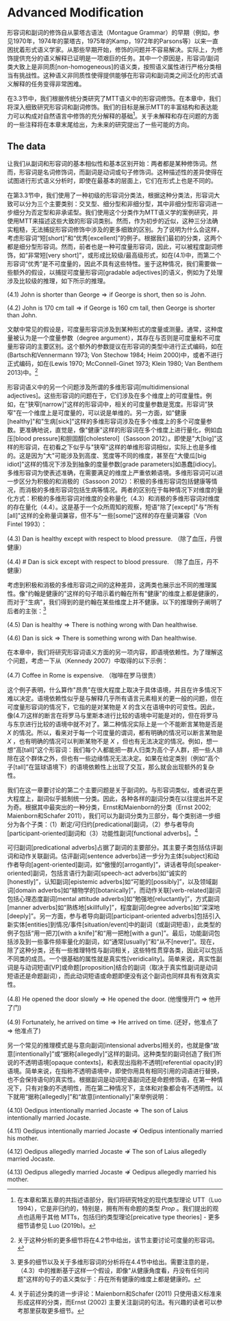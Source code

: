 # Advanced Modification

形容词和副词的修饰自从蒙塔古语法（Montague Grammar）的早期（例如，参见1970年，1974年的蒙塔古，1975年的Kamp，1972年的Parsons等）以来一直困扰着形式语义学家。从那些早期开始，修饰的问题并不容易解决。实际上，为修饰提供充分的语义解释已证明是一项艰巨的任务。其中一个原因是，形容词/副词类大致上是非同质[non-homogeneous]的语义类，按照语义属性进行严格分类相当有挑战性。这种语义非同质性使得提供能够在形容词和副词类之间泛化的形式语义解释的任务变得非常困难。

在3.3节中，我们根据传统分类研究了MTT语义中的形容词修饰。在本章中，我们将深入细致研究形容词和副词修饰。我们的目标是展示MTT的丰富结构和表达能力可以构成对自然语言中修饰的充分解释的基础[^1]。关于未解释和存在问题的方面的一些注释将在本章末尾给出，为未来的研究提出了一些可能的方向。

[^1]: 在本章和第五章的共指述语部分，我们将研究特定的现代类型理论 UTT（Luo 1994），它是非归约的，特别是，拥有所有命题的类型 $Prop$ 。我们提出的观点也适用于其他 MTTs，包括归约类型理论[preicative type theories] - 更多细节请参见 Luo (2019b)。

## The data

让我们从副词和形容词的基本相似性和基本区别开始：两者都是某种修饰词。然而，形容词是名词修饰词，而副词是动词或句子修饰词。这种描述性的差异使得在试图进行形式语义分析时，即使在最基本的层面上，它们在形式上也是不同的。

在第3.3节中，我们使用了一种初级的形容词分类法，根据这种分类法，形容词大致可以分为三个主要类别：交叉型、细分型和非细分型，其中非细分型形容词进一步细分为否定型和非承诺型。我们使用这个分类作为MTT语义学的案例研究，并使用MTT来描述这些大致的形容词类别。然而，作为初步的近似，这种三分法确实粗糙，无法捕捉形容词修饰中涉及的更多细致的区别。为了说明为什么会这样，考虑形容词“短[short]”和“优秀[excellent]”的例子。根据我们最初的分类，这两个都是细分型形容词。然而，前者也是一种可度量形容词，因此，可以被程度副词修饰，如“非常短[very short]”，或形成比较级/最高级形式，如在(4.1)中，而第二个形容词“优秀”是不可度量的，因此不具有这些特性。鉴于这种情况，我们需要做一些额外的假设，以捕捉可度量形容词[gradable adjectives]的语义，例如为了处理涉及比较级的推理，如下所示的推理。

(4.1) $\text{John is shorter than George} \Rightarrow \text{if George is short, then so is John.}$

(4.2) $\text{John is 170 cm tall} \Rightarrow \text{if George is 160 cm tall, then George is shorter than John.}$

文献中常见的假设是，可度量形容词涉及到某种形式的度量或测量。通常，这种度量被认为是一个度量参数（degree argument），其存在与否则是可度量和不可度量形容词的主要区别。这个额外的参数提议在形容词的类型中进行正式编码，如在(Bartsch和Vennermann 1973; Von Stechow 1984; Heim 2000)中，或者不进行正式编码，如在(Lewis 1970; McConnell-Ginet 1973; Klein 1980; Van Benthem 2013)中。[^2]

[^2]: 关于这种分析的更多细节将在4.2节中给出，该节主要讨论可度量的形容词。

形容词语义中的另一个问题涉及所谓的多维形容词[multidimensional adjectives]。这些形容词的问题在于，它们涉及在多个维度上的可度量性。例如，在"狭窄[narrow]"这样的形容词中，相关的可度量参数是宽度。形容词"狭窄"在一个维度上是可度量的，可以说是单维的。另一方面，如"健康[healthy]"和"生病[sick]"这样的多维形容词涉及在多个维度上的多个可度量参数。更准确地说，直觉是，像"健康"这样的形容词在多个维度上进行量化，例如血压[blood pressure]和胆固醇[cholesterol]（Sassoon 2012）。即使是"大[big]"这样的形容词，在初看之下似乎与"狭窄"这样的单维形容词相似，实际上也是多维的。这是因为"大"可能涉及到高度、宽度等不同的维度，甚至在"大傻瓜[big idiot]"这样的情况下涉及到抽象的度量参数[grade parameters]如愚蠢[idiocy]。多维形容词为使表述准确，在需要满足的维度上严重依赖语境。多维形容词可以进一步区分为积极的和消极的（Sassoon 2012）：积极的多维形容词包括健康等情况，而消极的多维形容词包括生病等情况。两者的区别在于每种情况下对维度的量化方式：积极的多维形容词对维度的全称量化（4.3）和消极的多维形容词对维度的存在量化（4.4）。这是基于一个众所周知的观察，短语"除了[except]"与"所有[all]"这样的全称量词兼容，但不与"一些[some]"这样的存在量词兼容（Von Fintel 1993）：

(4.3) $\text{Dan is healthy except with respect to blood pressure.}$ （除了血压，丹很健康）

(4.4) \# $\text{Dan is sick except with respect to blood pressure.}$ （除了血压，丹不健康）

考虑到积极和消极的多维形容词之间的这种差异，这两类也展示出不同的推理属性。像"约翰是健康的"这样的句子暗示着约翰在所有"健康"的维度上都是健康的，而对于"生病"，我们得到的是约翰在某些维度上并不健康。以下的推理例子阐明了后者的主张：[^3]

(4.5) $\text{Dan is healthy} \Rightarrow \text{There is nothing wrong with Dan healthwise.}$

(4.6) $\text{Dan is sick} \Rightarrow \text{There is something wrong with Dan healthwise.}$

[^3]: 更多的细节以及关于多维形容词的分析将在4.4节中给出。需要注意的是，（4.3）中的推断基于这样一个假设，即像"从健康角度看，丹没有任何问题"这样的句子的语义类似于：丹在所有健康的维度上都是健康的。

在本章中，我们将研究形容词语义方面的另一项内容，即语境依赖性。为了理解这个问题，考虑一下从（Kennedy 2007）中取得的以下示例：

(4.7) $\text{Coffee in Rome is expensive.}$ （咖啡在罗马很贵）

这个例子表明，什么算作"昂贵"在很大程度上取决于具体语境，并且在许多情况下难以决定。语境依赖性似乎是与解释几乎所有语言元素相关的更一般的问题，但在可度量形容词的情况下，它指的是对某物是 $X$ 的含义在语境中的可变性。因此，像(4.7)这样的断言在将罗马与里斯本进行比较的语境中可能是对的，但在将罗马与东京进行比较的语境中就不对了。第二种情况实际上是一个不能断言某物是否是 $X$ 的情况。所以，看来对于每一个可度量的谓词，都有明确的情况可以断言某物是 $X$ ，也有明确的情况可以判断某物不是 $X$ ，但也有无法决定的情况。例如，想一想“高[tall]”这个形容词：我们每个人都能把一群人归类为高个子人群，把一些人排除在这个群体之外，但也有一些边缘情况无法决定。如果在给定类别（例如“高个子[tall]”在篮球语境下）的语境依赖性上出现了交互，那么就会出现额外的复杂性。

我们在这一章要讨论的第二个主要问题是关于副词的。与形容词类似，或者说在更大程度上，副词似乎抵制统一分类。因此，各种各样的副词分类在以往提出并不足为奇。根据其中最突出的一种分类，Ernst和Maienborn的分类（Ernst 2002; Maienborn和Schafer 2011），我们可以为副词分类为三部分，每个类别进一步细分为各个子类：（1）断定/可归约[predicational]副词，（2）参与者导向[participant-oriented]副词和（3）功能性副词[functional adverbs]。[^4]

[^4]: 关于前述分类的进一步评论：Maienborn和Schafer (2011) 只使用语义标准来形成这样的分类，而Ernst (2002) 主要关注副词的句法。有兴趣的读者可以参考那里获取更多细节。

可归副词[predicational adverbs]占据了副词的主要部分。其主要子类包括估评副词和动作关联副词。估评副词[sentence adverbs]进一步分为主体[subject]和动作者导向[agent-oriented]副词，如“傲慢的[arrogantly]”，讲话者导向[speaker-oriented]副词，包括言语行为副词[speech-act adverbs]如“诚实的[honestly]”，认知副词[epistemic adverbs]如“可能的[possibly]”，以及领域副词[domain adverbs]如“植物学的[botanically]”，而动作关联[verb-related]副词包括心理态度副词[mental attitude adverbs]如“勉强地[reluctantly]”，方式副词[manner adverbs]如“熟练地[skillfully]”，程度副词[degree adverbs]如“深深地[deeply]”。另一方面，参与者导向副词[participant-oriented adverbs]包括引入新实体[entities]到情况/事件[situation/event]中的副词（或副词短语），此类型的例子包括“用一把刀[with a knife]”和“用一把枪[with a gun]”。最后，功能副词包括涉及到一些事件频率量化的副词，如“通常[usually]”和“从不[never]”。现在，除了这种分类，还有一些推理特性与副词相关，这些特性贯穿各类，因此可以包括不同类的成员。一个很基础的属性就是真实性[veridicality]。简单来说，真实性副词是与动词短语[VP]或命题[proposition]结合的副词（取决于真实性副词是动词短语还是命题副词），而此动词短语或命题即便没有这个副词也同样具有有效真实性。

(4.8) $\text{He opened the door slowly} \Rightarrow \text{He opened the door.}$ (他慢慢开门 $\Rightarrow$ 他开了门)

(4.9) $\text{Fortunately, he arrived on time} \Rightarrow \text{He arrived on time.}$ (还好，他准点了 $\Rightarrow$ 他准点了)

另一个常见的推理模式是与意向副词[intensional adverbs]相关的，也就是像“故意[intentionally]”或“据称[allegedly]”这样的副词。这种类型的副词创造了我们所说的不透明语境[opaque contexts]，和表现出指称不透明[referential opacity]的语境。简单来说，在指称不透明语境中，即使你用具有相同引用的词语进行替换，也不会保持语句的真实性。根据副词是动词短语副词还是命题修饰语，在第一种情况下，只有对象的不透明性，而在第二种情况下，主体和对象都会有不透明性。以下就用“据称[allegedly]”和“故意[intentionally]”来举例说明：

(4.10) $\text{Oedipus intentionally married Jocaste} \Rightarrow \text{The son of Laius intentionally married Jocaste.}$

(4.11) $\text{Oedipus intentionally married Jocaste} \nRightarrow \text{Oedipus intentionally married his mother.}$

(4.12) $\text{Oedipus allegedly married Jocaste} \nRightarrow \text{The son of Laius allegedly married Jocaste.}$

(4.13) $\text{Oedipus allegedly married Jocaste} \nRightarrow \text{Oedipus allegedly married his mother.}$